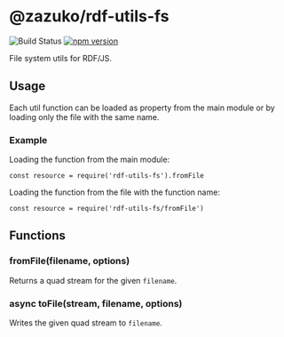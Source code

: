 # @zazuko/rdf-utils-fs

![Build Status](https://github.com/zazuko/rdf-utils-fs/actions/workflows/ci.yaml/badge.svg)
[![npm version](https://badge.fury.io/js/@zazuko%2Frdf-utils-fs.svg)](https://badge.fury.io/js/@zazuko%2Frdf-utils-dataset)

File system utils for RDF/JS.

## Usage

Each util function can be loaded as property from the main module or by loading only the file with the same name.

### Example

Loading the function from the main module:

    const resource = require('rdf-utils-fs').fromFile
 
Loading the function from the file with the function name:

    const resource = require('rdf-utils-fs/fromFile')
    
## Functions

### fromFile(filename, options)

Returns a quad stream for the given `filename`.

### async toFile(stream, filename, options)

Writes the given quad stream to `filename`. 
